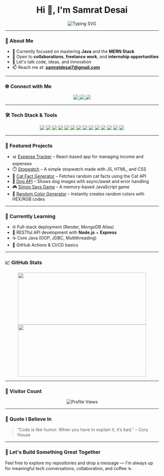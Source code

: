 <h1 align="center">Hi 👋, I'm Samrat Desai</h1> 
<p align="center">
  <img src="https://readme-typing-svg.herokuapp.com?font=Fira+Code&weight=500&size=22&duration=3000&pause=1000&center=true&vCenter=true&width=435&lines=Full+Stack+Developer;Java+%7C+MERN+Stack+Enthusiast;Clean+Code+Advocate;Always+Learning..." alt="Typing SVG" />
</p>

---

### 🧠 About Me

- 🎯 Currently focused on mastering **Java** and the **MERN Stack**
- 💼 Open to **collaborations**, **freelance work**, and **internship opportunities**
- 💬 Let's talk code, ideas, and innovation
- 📫 Reach me at: **samratdesai7@gmail.com**

---

### 🌐 Connect with Me

<p align="center">
  <a href="mailto:samratdesai7@gmail.com" target="_blank">
    <img src="https://img.shields.io/badge/Gmail-D14836?style=for-the-badge&logo=gmail&logoColor=white" />
  </a>
  <a href="https://www.linkedin.com/in/samrat-desai-612554267" target="_blank">
    <img src="https://img.shields.io/badge/LinkedIn-0077B5?style=for-the-badge&logo=linkedin&logoColor=white" />
  </a>
  <a href="https://www.instagram.com/samrat.desai7" target="_blank">
    <img src="https://img.shields.io/badge/Instagram-E4405F?style=for-the-badge&logo=instagram&logoColor=white" />
  </a>
</p>

---
 
### 🛠️ Tech Stack & Tools

<p align="center">
  <img src="https://img.shields.io/badge/C-00599C?style=for-the-badge&logo=c&logoColor=white" />
  <img src="https://img.shields.io/badge/C++-00599C?style=for-the-badge&logo=c%2B%2B&logoColor=white" />
  <img src="https://img.shields.io/badge/Java-ED8B00?style=for-the-badge&logo=java&logoColor=white" />
  <img src="https://img.shields.io/badge/JavaScript-F7DF1E?style=for-the-badge&logo=javascript&logoColor=black" />
  <img src="https://img.shields.io/badge/HTML5-E34F26?style=for-the-badge&logo=html5&logoColor=white" />
  <img src="https://img.shields.io/badge/CSS3-1572B6?style=for-the-badge&logo=css3&logoColor=white" />
  <img src="https://img.shields.io/badge/Bootstrap-563D7C?style=for-the-badge&logo=bootstrap&logoColor=white" />
  <img src="https://img.shields.io/badge/jQuery-0769AD?style=for-the-badge&logo=jquery&logoColor=white" />
  <img src="https://img.shields.io/badge/PHP-777BB4?style=for-the-badge&logo=php&logoColor=white" />
  <img src="https://img.shields.io/badge/.NET-512BD4?style=for-the-badge&logo=dotnet&logoColor=white" />
  <img src="https://img.shields.io/badge/Python-14354C?style=for-the-badge&logo=python&logoColor=white" />
  <img src="https://img.shields.io/badge/Linux-FCC624?style=for-the-badge&logo=linux&logoColor=black" />
  <img src="https://img.shields.io/badge/Git-F05032?style=for-the-badge&logo=git&logoColor=white" />
  <img src="https://img.shields.io/badge/GitHub-121011?style=for-the-badge&logo=github&logoColor=white" />
</p>

---

### 🚀 Featured Projects

- 📊 [Expense Tracker](https://github.com/SamratDesai7/Expense-Tracker) – React-based app for managing income and expenses
- ⏱️ [Stopwatch](https://github.com/SamratDesai7/StopWatch) – A simple stopwatch made with JS, HTML, and CSS
- 🧠 [Cat Fact Generator](https://github.com/SamratDesai7/Cat-api-js) – Fetches random cat facts using the Cat API
- 🐶 [Dog API](https://github.com/SamratDesai7/dog-api) – Shows dog images with async/await and error handling
- 🎮 [Simon Says Game](https://github.com/SamratDesai7/Simon-Says-Game) – A memory-based JavaScript game
- 🎨 [Random Color Generator](https://github.com/SamratDesai7/randomColorGenrater) – Instantly creates random colors with HEX/RGB codes

---

### 🧠 Currently Learning

- 🌐 Full-stack deployment (Render, MongoDB Atlas)
- 📡 RESTful API development with **Node.js** + **Express**
- ☕ Core Java (OOP, JDBC, Multithreading)
- 🧪 GitHub Actions & CI/CD basics

---

### 📈 GitHub Stats

<p align="center">
  <img src="https://github-readme-stats.vercel.app/api?username=samratdesai7&show_icons=true&theme=github_dark&hide_border=true&include_all_commits=true&count_private=true&hide_rank=true" width="420" height="170"/>
  <img src="https://github-readme-stats.vercel.app/api/top-langs/?username=samratdesai7&layout=compact&theme=github_dark&hide_border=true&langs_count=6" width="420" height="170"/>
</p>

--- 

### 📌 Visitor Count

<p align="center">
  <img src="https://komarev.com/ghpvc/?username=samratdesai7&label=Profile%20views&color=0e75b6&style=for-the-badge" alt="Profile Views" />
</p>

---

### 💬 Quote I Believe In

> “Code is like humor. When you have to explain it, it’s bad.” – Cory House

---

### 🤝 Let's Build Something Great Together

Feel free to explore my repositories and drop a message — I'm always up for meaningful tech conversations, collaboration, and coffee ☕.
